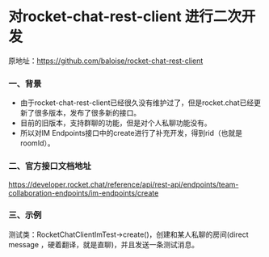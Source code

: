 # 对rocket-chat-rest-client 进行二次开发

原地址：https://github.com/baloise/rocket-chat-rest-client

### 一、背景

- 由于rocket-chat-rest-client已经很久没有维护过了，但是rocket.chat已经更新了很多版本，发布了很多新的接口。
- 目前的旧版本，支持群聊的功能，但是对个人私聊功能没有。
- 所以对IM Endpoints接口中的create进行了补充开发，得到rid（也就是roomId）。

### 二、官方接口文档地址

https://developer.rocket.chat/reference/api/rest-api/endpoints/team-collaboration-endpoints/im-endpoints/create

### 三、示例
测试类：RocketChatClientImTest->create()，创建和某人私聊的房间(direct message ，硬着翻译，就是直聊)，并且发送一条测试消息。


